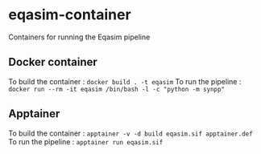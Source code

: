 # eqasim-container
Containers for running the Eqasim pipeline

## Docker container

To build the container :
`docker build . -t eqasim`
To run the pipeline : 
`docker run --rm -it eqasim /bin/bash -l -c "python -m synpp"`

## Apptainer 

To build the container : 
`apptainer -v -d build eqasim.sif apptainer.def`
To run the pipeline : 
`apptainer run eqasim.sif`